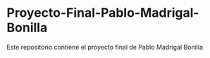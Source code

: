 # Proyecto-Final-Pablo-Madrigal-Bonilla
Este repositorio contiene el proyecto final de Pablo Madrigal Bonilla
